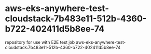 # aws-eks-anywhere-test-cloudstack-7b483e11-512b-4360-b722-402411d5b8ee-74
repository for use with E2E test job aws-eks-anywhere-test-cloudstack:7b483e11-512b-4360-b722-402411d5b8ee-74
